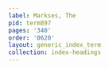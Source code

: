 ```yaml
---
label: Markses, The
pid: term897
pages: '340'
order: '0620'
layout: generic_index_term
collection: index-headings
---
```

